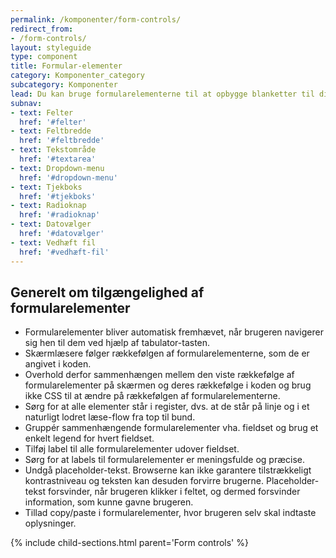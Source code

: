 ```yaml
---
permalink: /komponenter/form-controls/
redirect_from:
- /form-controls/
layout: styleguide
type: component
title: Formular-elementer
category: Komponenter_category
subcategory: Komponenter
lead: Du kan bruge formularelementerne til at opbygge blanketter til din selvbetjeningsløsning. 
subnav:
- text: Felter
  href: '#felter'
- text: Feltbredde
  href: '#feltbredde'
- text: Tekstområde
  href: '#textarea'
- text: Dropdown-menu
  href: '#dropdown-menu'
- text: Tjekboks
  href: '#tjekboks'
- text: Radioknap
  href: '#radioknap'
- text: Datovælger
  href: '#datovælger'
- text: Vedhæft fil
  href: '#vedhæft-fil'
---
```


<h2 class="h4">Generelt om tilgængelighed af formularelementer</h2>
<ul>
    <li>Formularelementer bliver automatisk fremhævet, når brugeren navigerer sig hen til dem ved hjælp af tabulator-tasten.</li>
    <li>Skærmlæsere følger rækkefølgen af formularelementerne, som de er angivet i koden.</li>
    <li>Overhold derfor sammenhængen mellem den viste rækkefølge af formularelementer på skærmen og deres rækkefølge i koden og brug ikke CSS til at ændre på rækkefølgen af formularelementerne.</li>
    <li>Sørg for at alle elementer står i register, dvs. at de står på linje og i et naturligt lodret læse-flow fra top til bund.</li>
    <li>Gruppér sammenhængende formularelementer vha. fieldset og brug et enkelt legend for hvert fieldset.</li>
    <li>Tilføj label til alle formularelementer udover fieldset.</li>
    <li>Sørg for at labels til formularelementer er meningsfulde og præcise.</li>
    <li>Undgå placeholder-tekst. Browserne kan ikke garantere tilstrækkeligt kontrastniveau og teksten kan desuden forvirre brugerne. Placeholder-tekst forsvinder, når brugeren klikker i feltet, og dermed forsvinder information, som kunne gavne brugeren.</li>
    <li>Tillad copy/paste i formularelementer, hvor brugeren selv skal indtaste oplysninger.</li>
</ul>

{% include child-sections.html parent='Form controls' %}
